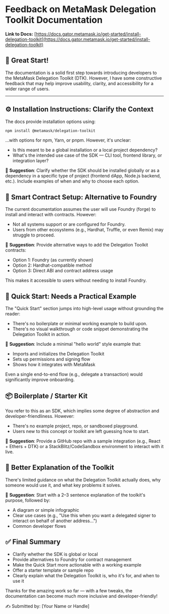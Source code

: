 # Feedback on MetaMask Delegation Toolkit Documentation

**Link to Docs:** [https://docs.gator.metamask.io/get-started/install-delegation-toolkit](https://docs.gator.metamask.io/get-started/install-delegation-toolkit)

## 🌟 Great Start!

The documentation is a solid first step towards introducing developers to the MetaMask Delegation Toolkit (DTK). However, I have some constructive feedback that may help improve usability, clarity, and accessibility for a wider range of users.

---

## ⚙️ Installation Instructions: Clarify the Context

The docs provide installation options using:

```bash
npm install @metamask/delegation-toolkit
```
...with options for npm, Yarn, or pnpm. However, it's unclear:

- Is this meant to be a global installation or a local project dependency?
- What's the intended use case of the SDK — CLI tool, frontend library, or integration layer?

📝 **Suggestion**: Clarify whether the SDK should be installed globally or as a dependency in a specific type of project (frontend dApp, Node.js backend, etc.). Include examples of when and why to choose each option.

## 🔧 Smart Contract Setup: Alternative to Foundry

The current documentation assumes the user will use Foundry (forge) to install and interact with contracts. However:

- Not all systems support or are configured for Foundry.
- Users from other ecosystems (e.g., Hardhat, Truffle, or even Remix) may struggle to proceed.

📝 **Suggestion**: Provide alternative ways to add the Delegation Toolkit contracts:

- Option 1: Foundry (as currently shown)
- Option 2: Hardhat-compatible method
- Option 3: Direct ABI and contract address usage

This makes it accessible to users without needing to install Foundry.

## 🚀 Quick Start: Needs a Practical Example

The "Quick Start" section jumps into high-level usage without grounding the reader:

- There's no boilerplate or minimal working example to build upon.
- There's no visual walkthrough or code snippet demonstrating the Delegation Toolkit in action.

📝 **Suggestion**: Include a minimal "hello world" style example that:

- Imports and initializes the Delegation Toolkit
- Sets up permissions and signing flow
- Shows how it integrates with MetaMask

Even a single end-to-end flow (e.g., delegate a transaction) would significantly improve onboarding.

## 📦 Boilerplate / Starter Kit

You refer to this as an SDK, which implies some degree of abstraction and developer-friendliness. However:

- There's no example project, repo, or sandboxed playground.
- Users new to this concept or toolkit are left guessing how to start.

📝 **Suggestion**: Provide a GitHub repo with a sample integration (e.g., React + Ethers + DTK) or a StackBlitz/CodeSandbox environment to interact with it live.

## 📘 Better Explanation of the Toolkit

There's limited guidance on what the Delegation Toolkit actually does, why someone would use it, and what key problems it solves.

📝 **Suggestion**: Start with a 2–3 sentence explanation of the toolkit's purpose, followed by:

- A diagram or simple infographic
- Clear use cases (e.g., "Use this when you want a delegated signer to interact on behalf of another address...")
- Common developer flows

## ✅ Final Summary

- Clarify whether the SDK is global or local
- Provide alternatives to Foundry for contract management
- Make the Quick Start more actionable with a working example
- Offer a starter template or sample repo
- Clearly explain what the Delegation Toolkit is, who it's for, and when to use it

Thanks for the amazing work so far — with a few tweaks, the documentation can become much more inclusive and developer-friendly!

✍️ Submitted by: [Your Name or Handle]
